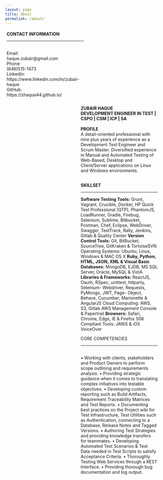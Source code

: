 ```yaml
---
layout: page
title: About
permalink: /about/
---
```


<amp-img width="83.33" height="57.33" layout="responsive" src="http://insights.dice.com/wp-content/uploads/2014/07/C-Programming.jpg"></amp-img>


<div class="first-container">
<div class="left" style="margin:5px;float: left;width:50%;">
<b>CONTACT INFORMATION</b><br>
<hr><br>
Email:<br>
haque.zubair@gmail.com<br>
Phone:<br>
(646)515-1473<br>
LinkedIn: https://www.linkedin.com/in/zubair-haque<br>
GitHub:<br>
https://zhaque44.github.io/<br><br>
</div>

<div class="right" style="margin:5px; float: right;width:50%;">
<b>ZUBAIR HAQUE<br>
DEVELOPMENT ENGINEER IN TEST | CSPO | CSM | ICP | SA</b>
<br><br><b>PROFILE</b><br>
A detail-oriented professional with nine plus years of experience as a Development Test Engineer and Scrum Master. Diversified experience in Manual and Automated Testing of Web-Based, Desktop and Client/Server applications on Linux and Windows environments.<br><br>

<b>SKILLSET</b>
<hr>
<b>Software Testing Tools:</b>
Grunt, Vagrant, Crucible, Docker, HP Quick Test Professional (QTP), PhantomJS, LoadRunner, Gradle, Firebug, Selenium, Sublime, Bitbucket, Postman, Chef, Eclipse, WebDriver, Swagger, TestTrack, Rally, Jenkins, Gitlab & Quality Center
<b>Version Control Tools:</b>
Git, BitBucket, SourceTree, GitKraken & TortoiseSVN Operating Systems: Ubuntu, Linux, Windows
& MAC OS X
<b>Ruby, Python, HTML, JSON, XML & Visual Basic Databases:</b>
MongoDB, EJDB, MS SQL Server, Oracle, MySQL & VistA
<b>Libraries & Frameworks:</b>
ReactJS, Oauth, RSpec, unittest, httparty, Selenium- Webdriver, Requests, PyMongo, JWT, Page- Object, Behave, Cucumber, Marionette & AngularJS Cloud Computing:
AWS, S3, Gitlab
AWS Management Console & Papertrail
<b>Browsers:</b>
Safari, Chrome, Edge, IE & Firefox
508 Compliant Tools: JAWS & iOS VoiceOver

CORE COMPETENCIES<br><hr><br>
• Working with clients, stakeholders and Product Owners to perform scope outlining and requirements analysis.
• Providing strategic guidance when it comes to translating complex initiatives into testable objectives.
• Developing custom reporting such as Build Artifacts, Requirement Traceability Matrices and Test Reports.
• Documenting best practices on the Project wiki for Test Infrastructure, Test Utilities such as Authentication, connecting to a Database, Release Notes and Tagged Versions.
• Authoring Test Strategies and providing knowledge transfers for teammates.
• Developing Automated Test Scenarios & Test Data needed in Test Scripts to satisfy Acceptance Criteria.
• Thoroughly Testing Web Services through a REST Interface. • Providing thorough bug documentation and log output.
</div>
</div>
